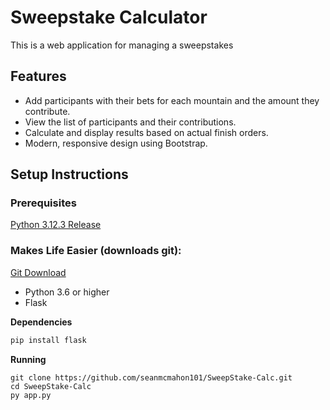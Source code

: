 # Sweepstake Calculator

This is a web application for managing a sweepstakes

## Features

- Add participants with their bets for each mountain and the amount they contribute.
- View the list of participants and their contributions.
- Calculate and display results based on actual finish orders.
- Modern, responsive design using Bootstrap.

## Setup Instructions

### Prerequisites

[Python 3.12.3 Release](https://www.python.org/ftp/python/3.12.3/python-3.12.3-amd64.exe)

### Makes Life Easier (downloads git): 

[Git Download](https://github.com/git-for-windows/git/releases/download/v2.45.2.windows.1/Git-2.45.2-64-bit.exe)

- Python 3.6 or higher
- Flask

**Dependencies**
   ```sh
   pip install flask
   ```

**Running**

   ```she
   git clone https://github.com/seanmcmahon101/SweepStake-Calc.git
   cd SweepStake-Calc
   py app.py
   ```
